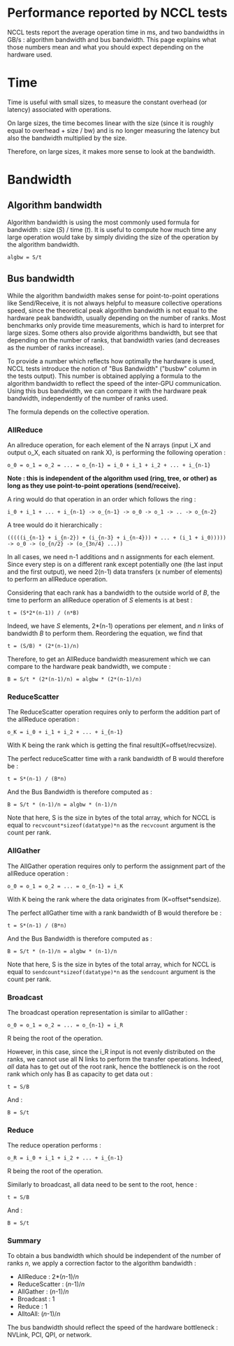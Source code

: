 # Performance reported by NCCL tests

NCCL tests report the average operation time in ms, and two bandwidths in GB/s : algorithm bandwidth and bus bandwidth. This page explains what those numbers mean and what you should expect depending on the hardware used.

# Time

Time is useful with small sizes, to measure the constant overhead (or latency) associated with operations.

On large sizes, the time becomes linear with the size (since it is roughly equal to overhead + size / bw) and is no longer measuring the latency but
also the bandwidth multiplied by the size.

Therefore, on large sizes, it makes more sense to look at the bandwidth.

# Bandwidth

## Algorithm bandwidth

Algorithm bandwidth is using the most commonly used formula for bandwidth : size (_S_) / time (_t_). It is useful to compute how much time any large operation would take by simply dividing the size of the operation by the algorithm bandwidth.

`algbw = S/t`

## Bus bandwidth

While the algorithm bandwidth makes sense for point-to-point operations like Send/Receive, it is not always helpful to measure collective operations speed, since the theoretical peak algorithm bandwidth is not equal to the hardware peak bandwidth, usually depending on the number of ranks.
Most benchmarks only provide time measurements, which is hard to interpret for large sizes. Some others also provide algorithms bandwidth, but see that depending on the number of ranks, that bandwidth varies (and decreases as the number of ranks increase).

To provide a number which reflects how optimally the hardware is used, NCCL tests introduce the notion of "Bus Bandwidth" ("busbw" column in the tests output).
This number is obtained applying a formula to the algorithm bandwidth to reflect the speed of the inter-GPU communication.
Using this bus bandwidth, we can compare it with the hardware peak bandwidth, independently of the number of ranks used.

The formula depends on the collective operation.

### AllReduce

An allreduce operation, for each element of the N arrays (input i_X and output o_X, each situated on rank X), is performing the following operation :

`o_0 = o_1 = o_2 = ... = o_{n-1} = i_0 + i_1 + i_2 + ... + i_{n-1}`

**Note : this is independent of the algorithm used (ring, tree, or other) as long as they use point-to-point operations (send/receive).**

A ring would do that operation in an order which follows the ring :

`i_0 + i_1 + ... + i_{n-1} -> o_{n-1} -> o_0 -> o_1 -> .. -> o_{n-2}`

A tree would do it hierarchically :

`(((((i_{n-1} + i_{n-2}) + (i_{n-3} + i_{n-4})) + ... + (i_1 + i_0))))) -> o_0 -> (o_{n/2} -> (o_{3n/4} ...))`

In all cases, we need n-1 additions and n assignments for each element. Since every step is on a different rank except potentially one (the last input and the first output),
we need 2(n-1) data transfers (x number of elements) to perform an allReduce operation.

Considering that each rank has a bandwidth to the outside world of _B_, the time to perform an allReduce operation of _S_ elements is at best :

 `t = (S*2*(n-1)) / (n*B)`

Indeed, we have _S_ elements, 2*(n-1) operations per element, and _n_ links of bandwidth _B_ to perform them.
Reordering the equation, we find that

 `t = (S/B) * (2*(n-1)/n)`

Therefore, to get an AllReduce bandwidth measurement which we can compare to the hardware peak bandwidth, we compute :

 `B = S/t * (2*(n-1)/n) = algbw * (2*(n-1)/n)`

### ReduceScatter

The ReduceScatter operation requires only to perform the addition part of the allReduce operation :

 `o_K = i_0 + i_1 + i_2 + ... + i_{n-1}`

With K being the rank which is getting the final result(K=offset/recvsize).

The perfect reduceScatter time with a rank bandwidth of B would therefore be :

 `t = S*(n-1) / (B*n)`

And the Bus Bandwidth is therefore computed as :

 `B = S/t * (n-1)/n = algbw * (n-1)/n`

Note that here, S is the size in bytes of the total array, which for NCCL is equal to `recvcount*sizeof(datatype)*n` as the `recvcount` argument is the count per rank.

### AllGather

The AllGather operation requires only to perform the assignment part of the allReduce operation :

 `o_0 = o_1 = o_2 = ... = o_{n-1} = i_K`

With K being the rank where the data originates from (K=offset*sendsize).

The perfect allGather time with a rank bandwidth of B would therefore be :

 `t = S*(n-1) / (B*n)`

And the Bus Bandwidth is therefore computed as :

 `B = S/t * (n-1)/n = algbw * (n-1)/n`

Note that here, S is the size in bytes of the total array, which for NCCL is equal to `sendcount*sizeof(datatype)*n` as the `sendcount` argument is the count per rank.

### Broadcast

The broadcast operation representation is similar to allGather :

 `o_0 = o_1 = o_2 = ... = o_{n-1} = i_R`

R being the root of the operation.

However, in this case, since the i_R input is not evenly distributed on the ranks, we cannot use all N links to perform the transfer operations.
Indeed, *all* data has to get out of the root rank, hence the bottleneck is on the root rank which only has B as capacity to get data out :

 `t = S/B`

And :

 `B = S/t`

### Reduce

The reduce operation performs :

 `o_R = i_0 + i_1 + i_2 + ... + i_{n-1}`

R being the root of the operation.

Similarly to broadcast, all data need to be sent to the root, hence :

 `t = S/B`

And :

 `B = S/t`

### Summary

To obtain a bus bandwidth which should be independent of the number of ranks _n_, we apply a correction factor to the algorithm bandwidth :

* AllReduce : 2*(_n_-1)/_n_
* ReduceScatter : (_n_-1)/_n_
* AllGather : (_n_-1)/_n_
* Broadcast : 1
* Reduce : 1
* AlltoAll: (_n_-1)/_n_

The bus bandwidth should reflect the speed of the hardware bottleneck : NVLink, PCI, QPI, or network.
